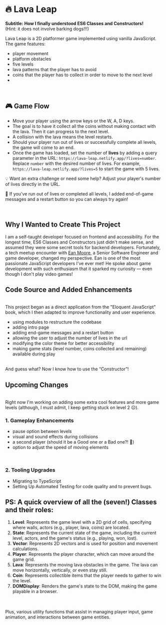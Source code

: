 # 🔥 Lava Leap 
<b>Subtitle: How I finally understood ES6 Classes and Constructors!</b>
<br>
(Hint: it does not involve barking dogs!!!)

Lava Leap is a 2D platformer game implemented using vanilla JavaScript. The game features:
- player movement
- platform obstacles
- five levels
- lava patterns that the player has to avoid
- coins that the player has to collect in order to move to the next level
- 

<br>

## 🎮 Game Flow
- Move your player using the arrow keys or the W, A, D keys. 
- The goal is to have it collect all the coins without making contact with the lava. Then it can progress to the next level.
- A collision with the lava means the level restarts.
- Should your player run out of lives or successfully complete all levels, the game will come to an end.
- Once the game has loaded, set the number of **lives** by adding a query parameter in the URL: `https://lava-leap.netlify.app/?lives=number`. Replace `number` with the desired number of lives. For example, `https://lava-leap.netlify.app/?lives=5` to start the game with 5 lives.



💡 Want an extra challenge or need some help? Adjust your player's number of lives directly in the URL.

🔄 If you've run out of lives or completed all levels, I added end-of-game messages and a restart button so you can always try again!

<br>


## Why I Wanted to Create This Project
I am a self-taught developer focused on frontend and accessibility. For the longest time, ES6 Classes and Constructors just didn't make sense, and assumed they were some secret tools for backend developers. Fortunately, a tech meetup encounter with [Ean Moore](https://www.linkedin.com/in/ean-moore-948357103), a Senior Software Engineer and game developer, changed my perspective. Ean is one of the most passionate JavaScript developers I've ever met! He spoke about game development with such enthusiasm that it sparked my curiosity — even though I don't play video games!


## Code Source and Added Enhancements
<br>This project began as a direct application from the "Eloquent JavaScript" book, which I then adapted to improve functionality and user experience. 

- using modules to restructure the codebase 
- adding intro page
- adding end-game messages and a restart button
- allowing the user to adjust the number of lives in the url
- modifying the color theme for better accessibility
- making game stats (level number, coins collected and remaining) available during play
<br>
And guess what? Now I know how to use the “Constructor”! 

## Upcoming Changes
<br>Right now I'm working on adding some extra cool features and more game levels (although, I must admit, I keep getting stuck on level 2 ☹️).
<br>

### 1. Gameplay Enhancements
- pause option between levels
- visual and sound effects during collisions
- a second player (should it be a Good one or a Bad one?! 🤔)
- option to adjust the speed of moving elements
<br>

### 2. Tooling Upgrades

- Migrating to TypeScript
- Setting Up Automated Testing for code quality and to prevent bugs.

## PS: A quick overview of all the (seven!) Classes and their roles:

1. **Level**: Represents the game level with a 2D grid of cells, specifying where walls, actors (e.g., player, lava, coins) are located.
2. **State**: Represents the current state of the game, including the current level, actors, and the game's status (e.g., playing, won, lost).
3. **Vector**: Represents 2D vectors and is used for position and movement calculations.
4. **Player**: Represents the player character, which can move around the game grid.
5. **Lava**: Represents the moving lava obstacles in the game. The lava can move horizontally, vertically, or even stay still.
6. **Coin**: Represents collectible items that the player needs to gather to win the level.
7. **DOMDisplay**: Renders the game's state to the DOM, making the game playable in a browser.
<br>
<br>Plus, various utility functions that assist in managing player input, game animation, and interactions between game entities.
